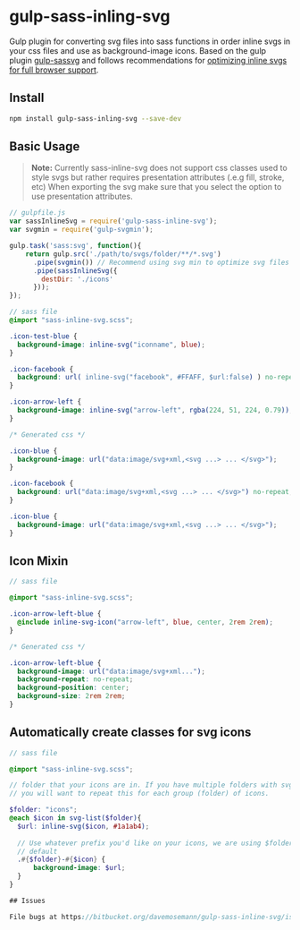 # gulp-sass-inling-svg
Gulp plugin for converting svg files into sass functions in order inline svgs in
your css files and use as background-image icons. Based on the gulp plugin
[gulp-sassvg](https://github.com/MattDiMu/gulp-sassvg) and follows recommendations
for [optimizing inline svgs for full browser support](https://codepen.io/tigt/post/optimizing-svgs-in-data-uris).

## Install

```bash
npm install gulp-sass-inling-svg --save-dev
```

## Basic Usage

>**Note:** Currently sass-inline-svg does not support css classes used to style
svgs but rather requires presentation attributes (.e.g fill, stroke, etc) When 
exporting the svg make sure that you select the option to use presentation attributes.

```js
// gulpfile.js
var sassInlineSvg = require('gulp-sass-inline-svg');
var svgmin = require('gulp-svgmin');

gulp.task('sass:svg', function(){
    return gulp.src('./path/to/svgs/folder/**/*.svg') 
      .pipe(svgmin()) // Recommend using svg min to optimize svg files first
      .pipe(sassInlineSvg({
        destDir: './icons'
      }));
});
```

```scss
// sass file
@import "sass-inline-svg.scss";

.icon-test-blue {
  background-image: inline-svg("iconname", blue);
}

.icon-facebook {
  background: url( inline-svg("facebook", #FFAFF, $url:false) ) no-repeat; 
}

.icon-arrow-left {
  background-image: inline-svg("arrow-left", rgba(224, 51, 224, 0.79));
}

```

```css
/* Generated css */

.icon-blue {
  background-image: url("data:image/svg+xml,<svg ...> ... </svg>");
}

.icon-facebook {
  background: url("data:image/svg+xml,<svg ...> ... </svg>") no-repeat;
}

.icon-blue {
  background-image: url("data:image/svg+xml,<svg ...> ... </svg>");
}
```

## Icon Mixin 
```scss
// sass file 

@import "sass-inline-svg.scss";

.icon-arrow-left-blue {
  @include inline-svg-icon("arrow-left", blue, center, 2rem 2rem);
}
```

```css
/* Generated css */

.icon-arrow-left-blue {
  background-image: url("data:image/svg+xml...");
  background-repeat: no-repeat;
  background-position: center;
  background-size: 2rem 2rem;
}
```

## Automatically create classes for svg icons
```scss
// sass file 

@import "sass-inline-svg.scss";

// folder that your icons are in. If you have multiple folders with svg icons,
// you will want to repeat this for each group (folder) of icons.

$folder: "icons"; 
@each $icon in svg-list($folder){
  $url: inline-svg($icon, #1a1ab4);
  
  // Use whatever prefix you'd like on your icons, we are using $folder here by 
  // default
  .#{$folder}-#{$icon} {
      background-image: $url;
  }
}

## Issues

File bugs at https://bitbucket.org/davemosemann/gulp-sass-inline-svg/issues
